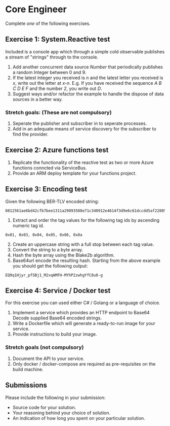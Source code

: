 # Core Engineer

Complete *one* of the following exercises.

## Exercise 1: System.Reactive test

Included is a console app which through a simple cold observable publishes a stream of "strings" through to the console.

1. Add another concurrent data source *Number* that periodically publishes a random Integer between 0 and 9.
2. If the latest integer you received is *n* and the latest letter you received is *x*, write out the letter at *x-n*.  E.g. If you have received the sequence *A B C D E F* and the number *2*, you write out *D*.
3. Suggest ways and/or refactor the example to handle the dispose of data sources in a better way.

### Stretch goals: (These are not compulsory)
1. Seperate the publisher and subscriber in to seperate processes.
2. Add in an adequate means of service discovery for the subscriber to find the provider.

## Exercise 2: Azure functions test

1. Replicate the functionality of the reactive test as two or more Azure functions conncted via ServiceBus.
2. Provide an ARM deploy template for your functions project.

## Exercise 3: Encoding test

Given the following BER-TLV encoded string:
```
0812561ae6bd42cfb7bee1311a29893508e71c340912e4614f3d9e6c61dccdd5af228051eb4373170A058394b17ac301086ef72ac5367180eb051040d4241e426bbde12bca805f665227e8060234ec07042859ffbc0202b4ed0304bdadb4e00402de60
```
1. Extract and order the tag values for the following tag ids by ascending numeric tag id.
```
0x01, 0x03, 0x04, 0x05, 0x06, 0x0a
```
2. Create an uppercase string with a full stop between each tag value.
3. Convert the string to a byte array.
4. Hash the byte array using the Blake2b algorithm.
5. Base64url encode the resulting hash.
Starting from the above example you should get the following output:
```
EQ9q1Hjyr_pfSBj1_M2vqAMFH-MYhP2zwhgYfC8u8-g
```

## Exercise 4: Service / Docker test

For this exercise you can used either C# / Golang or a language of choice.

1. Implement a service which provides an HTTP endpoint to Base64 Decode supplied Base64 encoded strings.
2. Write a Dockerfile which will generate a ready-to-run image for your service.
3. Provide instructions to build your image.

### Stretch goals (not compulsory)
1. Document the API to your service.
2. Only docker / docker-compose are required as pre-requisites on the build machine.

## Submissions

Please include the following in your submission:

* Source code for your solution.
* Your reasoning behind your choice of solution.
* An indication of how long you spent on your particular solution.
